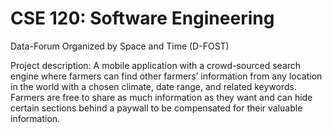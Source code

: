 # CSE 120: Software Engineering

Data-Forum Organized by Space and Time (D-FOST)

Project description: A mobile application with a crowd-sourced search engine where farmers can find other farmers’ information from any location in the world with a chosen climate, date range, and related keywords. Farmers are free to share as much information as they want and can hide certain sections behind a paywall to be compensated for their valuable information.
